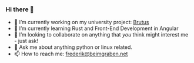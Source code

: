 ### Hi there 👋

- 🔭 I’m currently working on my university project: [Brutus](https://github.com/frederikbeimgraben/Brutus)
- 🌱 I’m currently learning Rust and Front-End Development in Angular
- 👯 I’m looking to collaborate on anything that *you* think might interest me - just ask!
- 💬 Ask me about anything python or linux related.
- 📫 How to reach me: [frederik@beimgraben.net](mailto:frederik@beimgraben.net)
